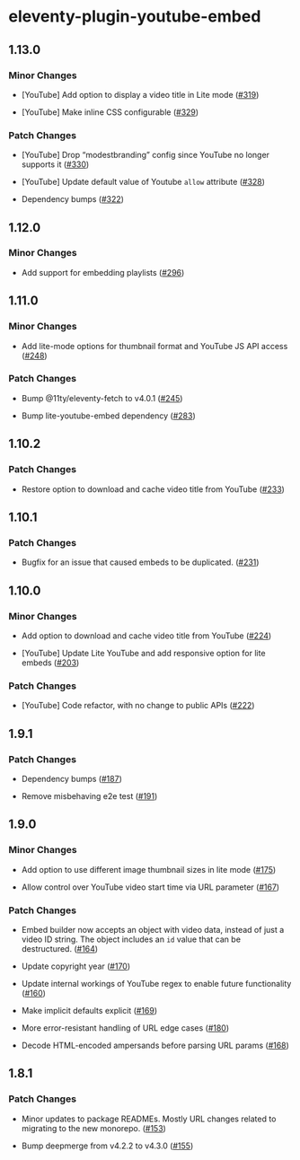 # eleventy-plugin-youtube-embed

## 1.13.0

### Minor Changes

- [YouTube] Add option to display a video title in Lite mode ([#319](https://github.com/gfscott/eleventy-plugin-embed-everything/pull/319))

- [YouTube] Make inline CSS configurable ([#329](https://github.com/gfscott/eleventy-plugin-embed-everything/pull/329))

### Patch Changes

- [YouTube] Drop “modestbranding” config since YouTube no longer supports it ([#330](https://github.com/gfscott/eleventy-plugin-embed-everything/pull/330))

- [YouTube] Update default value of Youtube `allow` attribute ([#328](https://github.com/gfscott/eleventy-plugin-embed-everything/pull/328))

- Dependency bumps ([#322](https://github.com/gfscott/eleventy-plugin-embed-everything/pull/322))

## 1.12.0

### Minor Changes

- Add support for embedding playlists ([#296](https://github.com/gfscott/eleventy-plugin-embed-everything/pull/296))

## 1.11.0

### Minor Changes

- Add lite-mode options for thumbnail format and YouTube JS API access ([#248](https://github.com/gfscott/eleventy-plugin-embed-everything/pull/248))

### Patch Changes

- Bump @11ty/eleventy-fetch to v4.0.1 ([#245](https://github.com/gfscott/eleventy-plugin-embed-everything/pull/245))

- Bump lite-youtube-embed dependency ([#283](https://github.com/gfscott/eleventy-plugin-embed-everything/pull/283))

## 1.10.2

### Patch Changes

- Restore option to download and cache video title from YouTube ([#233](https://github.com/gfscott/eleventy-plugin-embed-everything/pull/233))

## 1.10.1

### Patch Changes

- Bugfix for an issue that caused embeds to be duplicated. ([#231](https://github.com/gfscott/eleventy-plugin-embed-everything/pull/231))

## 1.10.0

### Minor Changes

- Add option to download and cache video title from YouTube ([#224](https://github.com/gfscott/eleventy-plugin-embed-everything/pull/224))

- [YouTube] Update Lite YouTube and add responsive option for lite embeds ([#203](https://github.com/gfscott/eleventy-plugin-embed-everything/pull/203))

### Patch Changes

- [YouTube] Code refactor, with no change to public APIs ([#222](https://github.com/gfscott/eleventy-plugin-embed-everything/pull/222))

## 1.9.1

### Patch Changes

- Dependency bumps ([#187](https://github.com/gfscott/eleventy-plugin-embed-everything/pull/187))

- Remove misbehaving e2e test ([#191](https://github.com/gfscott/eleventy-plugin-embed-everything/pull/191))

## 1.9.0

### Minor Changes

- Add option to use different image thumbnail sizes in lite mode ([#175](https://github.com/gfscott/eleventy-plugin-embed-everything/pull/175))

- Allow control over YouTube video start time via URL parameter ([#167](https://github.com/gfscott/eleventy-plugin-embed-everything/pull/167))

### Patch Changes

- Embed builder now accepts an object with video data, instead of just a video ID string. The object includes an `id` value that can be destructured. ([#164](https://github.com/gfscott/eleventy-plugin-embed-everything/pull/164))

- Update copyright year ([#170](https://github.com/gfscott/eleventy-plugin-embed-everything/pull/170))

- Update internal workings of YouTube regex to enable future functionality ([#160](https://github.com/gfscott/eleventy-plugin-embed-everything/pull/160))

- Make implicit defaults explicit ([#169](https://github.com/gfscott/eleventy-plugin-embed-everything/pull/169))

- More error-resistant handling of URL edge cases ([#180](https://github.com/gfscott/eleventy-plugin-embed-everything/pull/180))

- Decode HTML-encoded ampersands before parsing URL params ([#168](https://github.com/gfscott/eleventy-plugin-embed-everything/pull/168))

## 1.8.1

### Patch Changes

- Minor updates to package READMEs. Mostly URL changes related to migrating to the new monorepo. ([#153](https://github.com/gfscott/eleventy-plugin-embed-everything/pull/153))

- Bump deepmerge from v4.2.2 to v4.3.0 ([#155](https://github.com/gfscott/eleventy-plugin-embed-everything/pull/155))
